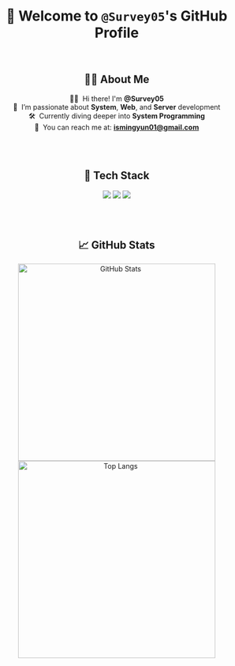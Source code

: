 <div align="center">

<h1>🚀 Welcome to <strong><code>@Survey05</code></strong>'s GitHub Profile</h1>

<br/>

## 🙋‍♂️ About Me

👨‍💻 &nbsp;Hi there! I'm **@Survey05**  
🔎 &nbsp;I’m passionate about **System**, **Web**, and **Server** development  
🛠️ &nbsp;Currently diving deeper into **System Programming**  
📧 &nbsp;You can reach me at: **ismingyun01@gmail.com**

<br/><br/>

## 🧰 Tech Stack

<img src="https://img.shields.io/badge/Python-3776AB?style=for-the-badge&logo=python&logoColor=white"/>
<img src="https://img.shields.io/badge/C-00599C?style=for-the-badge&logo=c&logoColor=white"/>
<img src="https://img.shields.io/badge/Spring-6DB33F?style=for-the-badge&logo=spring&logoColor=white"/>

<br/><br/>

## 📈 GitHub Stats

<img src="https://github-readme-stats.vercel.app/api?username=survey05&theme=radical&hide_border=false&include_all_commits=true&count_private=true" width="400" alt="GitHub Stats"/>

<br/>

<img src="https://github-readme-stats.vercel.app/api/top-langs/?username=survey05&theme=radical&hide_border=false&layout=compact" width="400" alt="Top Langs"/>

<br/><br/>

</div>
